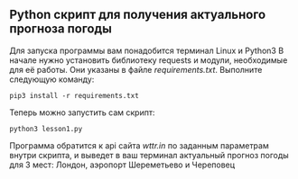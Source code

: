 ## Python скрипт для получения актуального прогноза погоды
Для запуска программы вам понадобится терминал Linux и Python3
В начале нужно установить библиотеку requests и модули, необходимые для её работы. Они указаны в файле 
*requirements.txt*. Выполните следующую команду:
```
pip3 install -r requirements.txt
```
Теперь можно запустить сам скрипт:
```
python3 lesson1.py
```
Программа обратится к api сайта *wttr.in* по заданным параметрам внутри скрипта, 
и выведет в ваш терминал актуальный прогноз погоды для 3 мест: Лондон, аэропорт Шереметьево и Череповец
